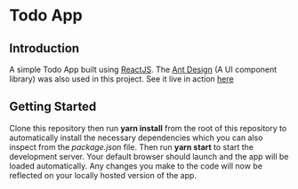 # Todo App

## Introduction
A simple Todo App built using [ReactJS](https://reactjs.org/docs/getting-started.html). The [Ant Design](https://ant.design/) (A UI component library) was also used in this project. 
See it live in action [here](https://silly-engelbart-95c9db.netlify.app/)

## Getting Started
Clone this repository then run **yarn install** from the root of this repository to automatically install the necessary dependencies which you can also inspect from the *package.json* file. Then run **yarn start** to start the development server. Your default browser should launch and the app will be loaded automatically. Any changes you make to the code will now be reflected on your locally hosted version of the app.

